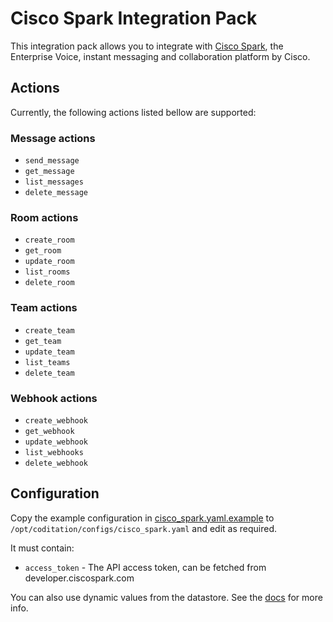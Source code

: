 # Cisco Spark Integration Pack

This integration pack allows you to integrate with
[Cisco Spark](http://www.ciscospark.com/),
the Enterprise Voice, instant messaging and collaboration platform by Cisco.

## Actions

Currently, the following actions listed bellow are supported:

### Message actions

* `send_message`
* `get_message`
* `list_messages`
* `delete_message`

### Room actions

* `create_room`
* `get_room`
* `update_room`
* `list_rooms`
* `delete_room`

### Team actions

* `create_team`
* `get_team`
* `update_team`
* `list_teams`
* `delete_team`

### Webhook actions

* `create_webhook`
* `get_webhook`
* `update_webhook`
* `list_webhooks`
* `delete_webhook`

## Configuration

Copy the example configuration in [cisco_spark.yaml.example](./cisco_spark.yaml.example)
to `/opt/coditation/configs/cisco_spark.yaml` and edit as required.

It must contain:

* `access_token` - The API access token, can be fetched from developer.ciscospark.com

You can also use dynamic values from the datastore. See the
[docs](https://docs.coditation.com/reference/pack_configs.html) for more info.
